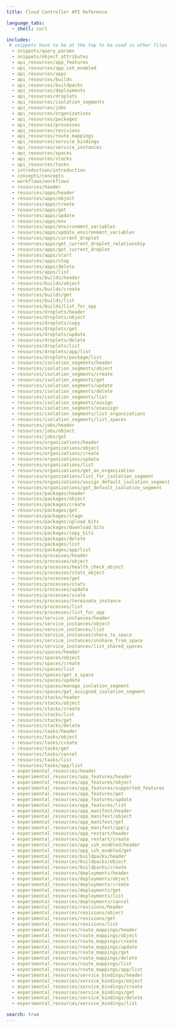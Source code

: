 ```yaml
---
title: Cloud Controller API Reference

language_tabs:
  - shell: curl

includes:
 # snippets have to be at the top to be used in other files
  - snippets/query_params
  - snippets/object_attributes
  - api_resources/app_features
  - api_resources/app_ssh_enabled
  - api_resources/apps
  - api_resources/builds
  - api_resources/buildpacks
  - api_resources/deployments
  - api_resources/droplets
  - api_resources/isolation_segments
  - api_resources/jobs
  - api_resources/organizations
  - api_resources/packages
  - api_resources/processes
  - api_resources/revisions
  - api_resources/route_mappings
  - api_resources/service_bindings
  - api_resources/service_instances
  - api_resources/spaces
  - api_resources/stacks
  - api_resources/tasks
  - introduction/introduction
  - concepts/concepts
  - workflows/workflows
  - resources/header
  - resources/apps/header
  - resources/apps/object
  - resources/apps/create
  - resources/apps/get
  - resources/apps/update
  - resources/apps/env
  - resources/apps/environment_variables
  - resources/apps/update_environment_variables
  - resources/apps/current_droplet
  - resources/apps/get_current_droplet_relationship
  - resources/apps/get_current_droplet
  - resources/apps/start
  - resources/apps/stop
  - resources/apps/delete
  - resources/apps/list
  - resources/builds/header
  - resources/builds/object
  - resources/builds/create
  - resources/builds/get
  - resources/builds/list
  - resources/builds/list_for_app
  - resources/droplets/header
  - resources/droplets/object
  - resources/droplets/copy
  - resources/droplets/get
  - resources/droplets/update
  - resources/droplets/delete
  - resources/droplets/list
  - resources/droplets/app/list
  - resources/droplets/package/list
  - resources/isolation_segments/header
  - resources/isolation_segments/object
  - resources/isolation_segments/create
  - resources/isolation_segments/get
  - resources/isolation_segments/update
  - resources/isolation_segments/delete
  - resources/isolation_segments/list
  - resources/isolation_segments/assign
  - resources/isolation_segments/unassign
  - resources/isolation_segments/list_organizations
  - resources/isolation_segments/list_spaces
  - resources/jobs/header
  - resources/jobs/object
  - resources/jobs/get
  - resources/organizations/header
  - resources/organizations/object
  - resources/organizations/create
  - resources/organizations/update
  - resources/organizations/list
  - resources/organizations/get_an_organization
  - resources/organizations/list_for_isolation_segment
  - resources/organizations/assign_default_isolation_segment
  - resources/organizations/get_default_isolation_segment
  - resources/packages/header
  - resources/packages/object
  - resources/packages/create
  - resources/packages/get
  - resources/packages/stage
  - resources/packages/upload_bits
  - resources/packages/download_bits
  - resources/packages/copy_bits
  - resources/packages/delete
  - resources/packages/list
  - resources/packages/app/list
  - resources/processes/header
  - resources/processes/object
  - resources/processes/health_check_object
  - resources/processes/stats_object
  - resources/processes/get
  - resources/processes/stats
  - resources/processes/update
  - resources/processes/scale
  - resources/processes/terminate_instance
  - resources/processes/list
  - resources/processes/list_for_app
  - resources/service_instances/header
  - resources/service_instances/object
  - resources/service_instances/list
  - resources/service_instances/share_to_space
  - resources/service_instances/unshare_from_space
  - resources/service_instances/list_shared_spaces
  - resources/spaces/header
  - resources/spaces/object
  - resources/spaces/create
  - resources/spaces/list
  - resources/spaces/get_a_space
  - resources/spaces/update
  - resources/spaces/manage_isolation_segment
  - resources/spaces/get_assigned_isolation_segment
  - resources/stacks/header
  - resources/stacks/object
  - resources/stacks/create
  - resources/stacks/list
  - resources/stacks/get
  - resources/stacks/delete
  - resources/tasks/header
  - resources/tasks/object
  - resources/tasks/create
  - resources/tasks/get
  - resources/tasks/cancel
  - resources/tasks/list
  - resources/tasks/app/list
  - experimental_resources/header
  - experimental_resources/app_features/header
  - experimental_resources/app_features/object
  - experimental_resources/app_features/supported_features
  - experimental_resources/app_features/get
  - experimental_resources/app_features/update
  - experimental_resources/app_features/list
  - experimental_resources/app_manifest/header
  - experimental_resources/app_manifest/object
  - experimental_resources/app_manifest/get
  - experimental_resources/app_manifest/apply
  - experimental_resources/app_restart/header
  - experimental_resources/app_restart/create
  - experimental_resources/app_ssh_enabled/header
  - experimental_resources/app_ssh_enabled/get
  - experimental_resources/buildpacks/header
  - experimental_resources/buildpacks/object
  - experimental_resources/buildpacks/create
  - experimental_resources/deployments/header
  - experimental_resources/deployments/object
  - experimental_resources/deployments/create
  - experimental_resources/deployments/get
  - experimental_resources/deployments/list
  - experimental_resources/deployments/cancel
  - experimental_resources/revisions/header
  - experimental_resources/revisions/object
  - experimental_resources/revisions/get
  - experimental_resources/revisions/list
  - experimental_resources/route_mappings/header
  - experimental_resources/route_mappings/object
  - experimental_resources/route_mappings/create
  - experimental_resources/route_mappings/update
  - experimental_resources/route_mappings/get
  - experimental_resources/route_mappings/delete
  - experimental_resources/route_mappings/list
  - experimental_resources/route_mappings/app/list
  - experimental_resources/service_bindings/header
  - experimental_resources/service_bindings/object
  - experimental_resources/service_bindings/create
  - experimental_resources/service_bindings/get
  - experimental_resources/service_bindings/delete
  - experimental_resources/service_bindings/list

search: true
---
```

